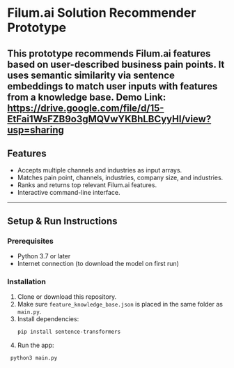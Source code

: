 # Filum.ai Solution Recommender Prototype

This prototype recommends Filum.ai features based on user-described business pain points. It uses semantic similarity via sentence embeddings to match user inputs with features from a knowledge base.
Demo Link: https://drive.google.com/file/d/15-EtFai1WsFZB9o3gMQVwYKBhLBCyyHl/view?usp=sharing
---

## Features

- Accepts multiple channels and industries as input arrays.
- Matches pain point, channels, industries, company size, and industries.
- Ranks and returns top relevant Filum.ai features.
- Interactive command-line interface.

---

## Setup & Run Instructions

### Prerequisites

- Python 3.7 or later
- Internet connection (to download the model on first run)

### Installation

1. Clone or download this repository.  
2. Make sure `feature_knowledge_base.json` is placed in the same folder as `main.py`.  
3. Install dependencies:  
   ```bash
   pip install sentence-transformers
4. Run the app:
  ```bash
   python3 main.py
